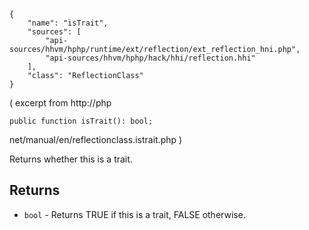``` yamlmeta
{
    "name": "isTrait",
    "sources": [
        "api-sources/hhvm/hphp/runtime/ext/reflection/ext_reflection_hni.php",
        "api-sources/hhvm/hphp/hack/hhi/reflection.hhi"
    ],
    "class": "ReflectionClass"
}
```




( excerpt from http://php




``` Hack
public function isTrait(): bool;
```




net/manual/en/reflectionclass.istrait.php )




Returns whether this is a trait.




## Returns




+ ` bool ` - Returns TRUE if this is a trait, FALSE otherwise.
<!-- HHAPIDOC -->
